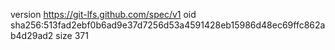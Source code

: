 version https://git-lfs.github.com/spec/v1
oid sha256:513fad2ebf0b6ad9e37d7256d53a4591428eb15986d48ec69ffc862ab4d29ad2
size 371
